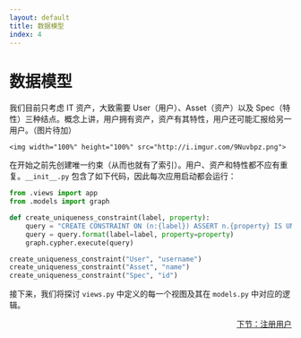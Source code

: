 ```yaml
---
layout: default
title: 数据模型
index: 4
---
```


# 数据模型

我们目前只考虑 IT 资产，大致需要 User（用户）、Asset（资产）以及 Spec（特性）三种结点。概念上讲，用户拥有资产，资产有其特性，用户还可能汇报给另一用户。（图片待加）

`<img width="100%" height="100%" src="http://i.imgur.com/9Nuvbpz.png">`

在开始之前先创建唯一约束（从而也就有了索引）。用户、资产和特性都不应有重复。`__init__.py` 包含了如下代码，因此每次应用启动都会运行：

```python
from .views import app
from .models import graph

def create_uniqueness_constraint(label, property):
    query = "CREATE CONSTRAINT ON (n:{label}) ASSERT n.{property} IS UNIQUE"
    query = query.format(label=label, property=property)
    graph.cypher.execute(query)

create_uniqueness_constraint("User", "username")
create_uniqueness_constraint("Asset", "name")
create_uniqueness_constraint("Spec", "id")
```

接下来，我们将探讨 `views.py` 中定义的每一个视图及其在 `models.py` 中对应的逻辑。

<p align="right"><a href="{{ site.baseurl }}/pages/register-a-user.html">下节：注册用户</a></p>